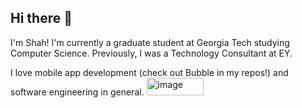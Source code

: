 ## Hi there 👋

I'm Shah! I'm currently a graduate student at Georgia Tech studying Computer Science. Previously, I was a Technology Consultant at EY.

I love mobile app development (check out Bubble in my repos!) and software engineering in general.
[<img width="91" height="28" alt="image" src="https://github.com/user-attachments/assets/e8f00d02-d177-4c9d-9350-74e2a837e0fd" />](test.com)

<!--
**HotShahcolate/HotShahcolate** is a ✨ _special_ ✨ repository because its `README.md` (this file) appears on your GitHub profile.

Here are some ideas to get you started:

- 🔭 I’m currently working on ...
- 🌱 I’m currently learning ...
- 👯 I’m looking to collaborate on ...
- 🤔 I’m looking for help with ...
- 💬 Ask me about ...
- 📫 How to reach me: ...
- 😄 Pronouns: ...
- ⚡ Fun fact: ...
-->
